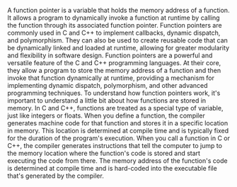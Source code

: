 A function pointer is a variable that holds the memory address of a function. It allows a program to dynamically invoke a function at runtime by calling the function through its associated function pointer. Function pointers are commonly used in C and C++ to implement callbacks, dynamic dispatch, and polymorphism. They can also be used to create reusable code that can be dynamically linked and loaded at runtime, allowing for greater modularity and flexibility in software design. Function pointers are a powerful and versatile feature of the C and C++ programming languages. At their core, they allow a program to store the memory address of a function and then invoke that function dynamically at runtime, providing a mechanism for implementing dynamic dispatch, polymorphism, and other advanced programming techniques. To understand how function pointers work, it's important to understand a little bit about how functions are stored in memory. In C and C++, functions are treated as a special type of variable, just like integers or floats. When you define a function, the compiler generates machine code for that function and stores it in a specific location in memory. This location is determined at compile time and is typically fixed for the duration of the program's execution. When you call a function in C or C++, the compiler generates instructions that tell the computer to jump to the memory location where the function's code is stored and start executing the code from there. The memory address of the function's code is determined at compile time and is hard-coded into the executable file that's generated by the compiler.
